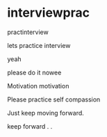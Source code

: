# interviewprac
practinterview

lets practice interview

yeah


please do it nowee

Motivation motivation

Please practice self compassion

Just keep moving forward.

keep forward
. .
